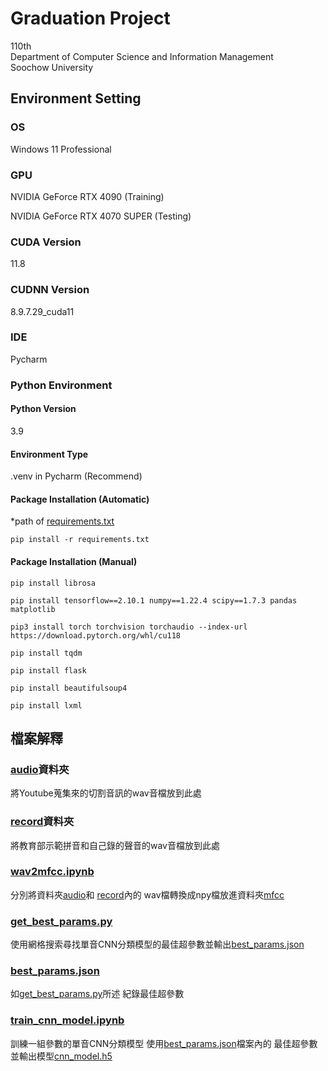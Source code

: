 # Graduation Project
110th  
Department of Computer Science and Information Management  
Soochow University

## Environment Setting

### OS
Windows 11 Professional

### GPU
NVIDIA GeForce RTX 4090 (Training)  

NVIDIA GeForce RTX 4070 SUPER (Testing)

### CUDA Version
11.8

### CUDNN Version
8.9.7.29_cuda11

### IDE
Pycharm

### Python Environment

#### Python Version
3.9

#### Environment Type
.venv in Pycharm (Recommend)

#### Package Installation (Automatic)
*path of [requirements.txt](.\\requirements.txt)
```angular2html
pip install -r requirements.txt
```

#### Package Installation (Manual)
```angular2html
pip install librosa
```
```angular2html
pip install tensorflow==2.10.1 numpy==1.22.4 scipy==1.7.3 pandas matplotlib
```
```angular2html
pip3 install torch torchvision torchaudio --index-url https://download.pytorch.org/whl/cu118
```
```angular2html
pip install tqdm
```
```angular2html
pip install flask
```
```angular2html
pip install beautifulsoup4
```
```angular2html
pip install lxml
```

## 檔案解釋
### [audio](https://github.com/stomachache0816/GraduationProject/tree/main/data/audio)資料夾
將Youtube蒐集來的切割音訊的wav音檔放到此處

### [record](https://github.com/stomachache0816/GraduationProject/tree/main/data/record)資料夾
將教育部示範拼音和自己錄的聲音的wav音檔放到此處

### [wav2mfcc.ipynb](https://github.com/stomachache0816/GraduationProject/blob/main/wav2mfcc.ipynb)
分別將資料夾[audio](https://github.com/stomachache0816/GraduationProject/tree/main/data/audio)和
[record](https://github.com/stomachache0816/GraduationProject/tree/main/data/record)內的
wav檔轉換成npy檔放進資料夾[mfcc](https://github.com/stomachache0816/GraduationProject/tree/main/data/mfcc)

### [get_best_params.py](https://github.com/stomachache0816/GraduationProject/blob/main/grid_search/get_best_params.py)
使用網格搜索尋找單音CNN分類模型的最佳超參數並輸出[best_params.json](https://github.com/stomachache0816/GraduationProject/blob/main/grid_search/best_params.json)

### [best_params.json](https://github.com/stomachache0816/GraduationProject/blob/main/grid_search/best_params.json)
如[get_best_params.py](https://github.com/stomachache0816/GraduationProject/blob/main/grid_search/get_best_params.py)所述 紀錄最佳超參數

### [train_cnn_model.ipynb](https://github.com/stomachache0816/GraduationProject/blob/main/train_cnn/train_cnn_model.ipynb)
訓練一組參數的單音CNN分類模型
使用[best_params.json](https://github.com/stomachache0816/GraduationProject/blob/main/grid_search/best_params.json)檔案內的
最佳超參數並輸出模型[cnn_model.h5](https://github.com/stomachache0816/GraduationProject/blob/main/train_cnn/cnn_model.h5)
